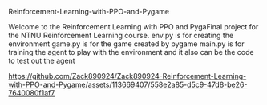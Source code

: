 Reinforcement-Learning-with-PPO-and-Pygame

Welcome to the Reinforcement Learning with PPO and PygaFinal project for the NTNU Reinforcement Learning course.
env.py is for creating the environment game.py is for the game created by pygame main.py is for training the agent to play with the environment and it also can be the code to test out the agent

https://github.com/Zack890924/Zack890924-Reinforcement-Learning-with-PPO-and-Pygame/assets/113669407/558e2a85-d5c9-47d8-be26-7640080f1af7
